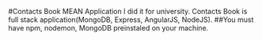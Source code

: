 #Contacts Book MEAN Application
I did it for university.
Contacts Book is full stack application(MongoDB, Express, AngularJS, NodeJS).
##You must have npm, nodemon, MongoDB preinstaled on your machine.
